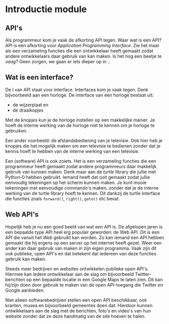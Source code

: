 # Introductie module

## API's
Als programmeur kom je vaak de afkorting API tegen. Waar wat is een API? API is een afkorting voor _Application Programming Interface_. Zie het maar als een verzameling functies die een ontwikkelaar heeft gemaakt zodat andere ontwikkelaars daar gebruik van kan maken. Is het nog een beetje te _vaag_? Geen zorgen, we gaan er iets dieper op in ..

## Wat is een interface?
De I van API staat voor interface. Interfaces kom je vaak tegen. Denk bijvoorbeeld aan een horloge. De interface van een horloge bestaat uit:
* de wijzerplaat en
* de draaikopjes

Met de knopjes kun je de horloge instellen op een makkelijke manier. Je hoeft de interne werking van de horloge niet te kennen om je horloge te gebruiken.

Een ander voorbeeld: de afstandsbediening van je televisie. Ook hier heb je knopjes die het mogelijk maken om een televisie te bedienen zonder dat je kennis hoeft te hebben van de interne werking van een televisie.

Een (software) API is ook zoiets. Het is een verzameling functies die een programmeur heeft gemaakt zodat andere programmeurs daar makkelijk gebruik van kunnen maken. Denk maar aan de _turtle_ library die jullie met Python-0 hebben gebruikt. Iemand heeft dat ooit gemaakt zodat jullie eenvoudig tekeningen op het scherm kunnen maken. Je kunt mooie tekeningen met eenvoudige commando's maken, zonder dat je de interne werking van de turtle library hoeft te kennen. Dit dankzij de turtle interface die functies zoals ```forward()```, ```right()```, ```goto()``` etc bevat.

## Web API's
Hopelijk heb je nu een goed beeld van wat een API is. De afgelopen jaren is een bepaalde type API heel erg populair geworden: de Web API. Dit is een API die vanuit het _Web_ gebruikt kan worden. Zo kan iemand een API hebben gemaakt die hij ergens op een server op het internet heeft gezet. Weer een ander kan daar gebruik van maken in zijn eigen programma. Vaak zijn dit ook publieke, open API's en dat betekent dat iedereen van deze functies gebruik kan maken.

Steeds meer bedrijven en websites ontwikkelen publieke open API's. Hiermee kan iedere ontwikkelaar aan de slag om bijvoorbeeld Twitter-berichten op een bepaalde locatie in een Google Maps te laten zien. Dit kan hij/zijn doen door gebruik te maken van de open API-toegang die Twitter _en_ Google aanbieden.

Niet alleen softwarebedrijven stellen een open API beschikbaar, ook kranten, musea en bijvoorbeeld gemeentes doen dat. Hierdoor kunnen ontwikkelaars aan de slag met de berichten, foto's en video's van hun website zonder dat ze deze handmatig van de site hoeven te halen.
